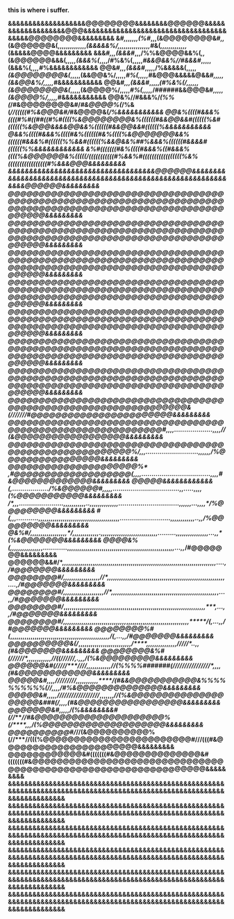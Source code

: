 <b> this is where i suffer. <b>

&&&&&&&&&&&&&&&&&&&@@@@@@@@&&&&&&&&@@@@@@&&&&&&&&&&&&&&&&&&&@@@&&&&&&&&&&&&&&&&&&&&&&&&&&&&&&&&&&&&&&&&@@@@@@@@&&&&&&&&&
&#*,,,,,,,(%#*,,,(&@@@@@@@@&#*,,*(&@@@@@@&(,,,,,,,,,,,,,,*(&&&&&%/,,,,,,,,,,,,,,,,*#&(*,,,,,,,,,,,,,*(&&&&&@@@@&&&&&&&&&
&&&#*,,,(&&&#*,,,/%%&@@@@&&%(*,,*(&@@@@@@&&&(*,,,,,(&&&%(*,,,,/#%&%(,,,,,*#&&@&&%//#&&&#*,,,,,(&&&%(*,,,,*#%&&&&&&&&&&&&
@@&#*,,,(&&&#*,,,,,/%&&&&&(,,,,,*(&@@@@@@@@&(*,,,,,(&&@@&%/,,,,,*#%(,,,,,*#&@@@&&&&&@&&#*,,,,,(&&@@&%/,,,,,*#&&&&&&&&&&&
@@&#*,,,(&&&#*,,,,,*(#%&%(/,,,,,,(&@@@@@@@@&(*,,,,,(&@@@@%/,,,,,*#%(,,,,,*/######&&@@@&#*,,,,,(&@@@@%/,,,,,*#&&&&&&&&&&&
@@&%/**/#&&&%/*******(%%(*******/#&@@@@@@@@&#/*****#&@@@@%(*****/%&(*****//(((((#%&@@@&#/*****#&@@@@&(*****/%&&&&&&&&&&&
@@&%((((#&&&%((((#%#((##((#%#((((%&@@@@@@@@&%((((((#&&@@&&#((((((%&#((((((%&@@@&&&&@@&&%((((((#&&@@&&#((((((%&&&&&&&&&&&
@&&%((((#&&&%((((#&%((((((#&%((((%&@@@@@@@&&%((((((#&&&%#((((((%%&&#((((((%&&@&&%##%&&&%((((((#&&&&#((((((%%&&&&&&&&&&&&
&%#(((((((#&%((((#&&&%((#&&&%((((%&@@@@@@&%(((((/(((((((((((#%&&%#(((((((((((((((((%&%(((((((((((((((((#%&&&@@@&&&&&&&&&
&&&&&&&&&&&&&&&&&&&&&&&&&&&&&&&&&&&@@@@@@&&&&&&&&&&&&&&&&&&&&&&&&&&&&&&&&&&&&&&&&&&&&&&&&&&&&&&&&&&&&&&&&@@@@@@&&&&&&&&&
@@@@@@@@@@@@@@@@@@@@@@@@@@@@@@@@@@@@@@@@@@@@@@@@@@@@@@@@@@@@@@@@@@@@@@@@@@@@@@@@@@@@@@@@@@@@@@@@@@@@@@@@@@@@@@@&&&&&&&&&
@@@@@@@@@@@@@@@@@@@@@@@@@@@@@@@@@@@@@@@@@@@@@@@@@@@@@@@@@@@@@@@@@@@@@@@@@@@@@@@@@@@@@@@@@@@@@@@@@@@@@@@@@@@@@@@&&&&&&&&&
@@@@@@@@@@@@@@@@@@@@@@@@@@@@@@@@@@@@@@@@@@@@@@@@@@@@@@@@@@@@@@@@@@@@@@@@@@@@@@@@@@@@@@@@@@@@@@@@@@@@@@@@@@@@@@@&&&&&&&&&
@@@@@@@@@@@@@@@@@@@@@@@@@@@@@@@@@@@@@@@@@@@@@@@@@@@@@@@@@@@@@@@@@@@@@@@@@@@@@@@@@@@@@@@@@@@@@@@@@@@@@@@@@@@@@@@&&&&&&&&&
@@@@@@@@@@@@@@@@@@@@@@@@@@@@@@@@@@@@@@@@@@@@@@@@@@@@@@@@@@@@@@@@@@@@@@@@@@@@@@@@@@@@@@@@@@@@@@@@@@@@@@@@@@@@@@@&&&&&&&&&
@@@@@@@@@@@@@@@@@@@@@@@@@@@@@@@@@@@@@@@@@@@@@@@@@@@@@@@@@@@@@@@@@@@@@@@@@@@@@@@@@@@@@@@@@@@@@@@@@@@@@@@@@@@@@@@&&&&&&&&&
@@@@@@@@@@@@@@@@@@@@@@@@@@@@@@@@@@@@@@@@@@@@@@@@@@@@@@@@@@@@@@@@@@@@@@@@@@@@@@@@@@@@@@@@@@@@@@@@@@@@@@@@@@@@@@@&&&&&&&&&
@@@@@@@@@@@@@@@@@@@@@@@@@@@@@@@@@@@@@@@@@@@@@@@@@@@@@@@@@@@@@@@@&(**************///////#@@@@@@@@@@@@@@@@@@@@@@@&&&&&&&&&
@@@@@@@@@@@@@@@@@@@@@@@@@@@@@@@@@@@@@@@@@@@@@@@@@@@@@@@@@@@@#,,,,...................,,,,*//(&@@@@@@@@@@@@@@@@@@&&&&&&&&&
@@@@@@@@@@@@@@@@@@@@@@@@@@@@@@@@@@@@@@@@@@@@@@@@@@@@@@@%/,,,..........................,,,,,,*/%@@@@@@@@@@@@@@@@&&&&&&&&&
@@@@@@@@@@@@@@@@@@@@@%*       ,#@@@@@@@@@@@@@@@@@@@(,,,,..................................,,,,**#&@@@@@@@@@@@@@&&&&&&&&&
@@@@@&&&&&&&&&&&&(,................../%&@@@@@@#*,,,,,.................................,,.....,,,,*(%@@@@@@@@@@@&&&&&&&&&
/*,,,......................,,,,,,,,,,,..,,,**,,,,,,,,,,,..............................,,,,,,...,,,,*/%@@@@@@@@@&&&&&&&&&
#(**,,,...........,,,,,,,,,,,,,,,,,,,,,,,,,,,,,,,,,,,,,,,,.........................,,,,,,,,,,,,..,,*/%@@@@@@@@@&&&&&&&&&
@&%#/*,,,,,,,,,,,,,,,,,,*/**,,,,,,,,,,,,,.,,,,,,,,,,,,,,,,,,,,,,,,,,,,.........,,,,,,,,,,,,,,,,...,,*(%&@@@@@@@&&&&&&&&&
@@@@&%(**,,,,,,,,,,,,,,,*****,............,,,,,,,,,,,,,,,,,,,,,,,,,,,,,,,,,,,,,,,,,,,,,,,,,,,*,,...,,*/#@@@@@@@&&&&&&&&&
@@@@@@&&#/*,,,,,,,,,,,,,,,,*****,,,,,,,,,,,,,,,,,,,,,,**,,,,,,,,,,,,,,,,,,,,,,,,,,,,,,,,,,,,**,,....,*/#@@@@@@@&&&&&&&&&
@@@@@@@@#/*,,,,,,,,,,,,,,,,,,**//*,,,,,,,,,,,,,,,,,,,,,,**,,,,,,,,,,,,,,,,,,,,,,,,,,,,,,,,,,**,,....,*/#@@@@@@@&&&&&&&&&
@@@@@@@@#/*,,,,,,,,,,,,,,,,,,,,**//*,,,,,,,,,,,,,,,,,,,,,,**,,,,,,,,,,,,,,,,,,,,,,,,,,,,,,*****,...,,*/#@@@@@@@&&&&&&&&&
@@@@@@@@#/***,,,,,,,,,,,,,,,,,,,,,,,,,,,,,,,,,,,,,,,,,,,,,*****,,,,,,,,,,,,,,,,,,,,,,,,,*******,...,,*/#@@@@@@@&&&&&&&&&
@@@@@@@@#/***,,,,,,,,,,,,,,,,,,,,,,,,,,,,,,,*****,,,,,,,,,*****,,,,,,,,,,,,,,,,,,,,,,*******/(*,...,,*/#@@@@@@@&&&&&&&&&
@@@@@@@@%#(*****,,,,,,,,,,,,,,,,,,,,,,***********,,,,,,,,,*******,,,,,,,,,,,,,,,,,,*********/(*,...,,*/#@@@@@@@&&&&&&&&&
@@@@@@@@@@&(/*****,,,,,,,,,,,,,,,**************,,,,,,,,,,,***/****,,,,,,,,,,,,,,,********/////*..,,**(#&@@@@@@@&&&&&&&&&
@@@@@@@@&%#(//**************************////*,,,,,,,,,,,,**//((//**********************////*,.,,,*/(%&@@@@@@@@@&&&&&&&&&
@@@@@@&#(****/////*******************////**,,,,,,,,,,,,***//(%%%%#######(////////////////*,,,,**(#&@@@@@@@@@@@@&&&&&&&&&
@@@@@&#***,,,,**/////**************////**,,,,,,,,,,,****/(#&&@@@@@@@@@@@&%%%%%%%%%%(//**,,,,*/#%&@@@@@@@@@@@@@@&&&&&&&&&
@@@@@&#****,,,,,***//////////////////***,,,,,,,******//(%&@@@@@@@@@@@@@@@@@@@@&###(/*,,,,**(#&@@@@@@@@@@@@@@@@@&&&&&&&&&
@@@@@@@&#*****,,,,,***/(%&&&&&&&&#(//**************//#&@@@@@@@@@@@@@@@@@@@@@%(/****,,,**/(%@@@@@@@@@@@@@@@@@@@@&&&&&&&&&
@@@@@@@@@@#/*********//(&@@@@@@@@@@%(//*******//(((%@@@@@@@@@@@@@@@@@@@@@@@@#/****//(((#&@@@@@@@@@@@@@@@@@@@@@@&&&&&&&&&
@@@@@@@@@@@@&#(((((((#&@@@@@@@@@@@@@@&#(((((((#&@@@@@@@@@@@@@@@@@@@@@@@@@@@@@@@@@@@@@@@@@@@@@@@@@@@@@@@@@@@@@@@&&&&&&&&&
&&&&&&&&&&&&&&&&&&&&&&&&&&&&&&&&&&&&&&&&&&&&&&&&&&&&&&&&&&&&&&&&&&&&&&&&&&&&&&&&&&&&&&&&&&&&&&&&&&&&&&&&&&&&&&&&&&&&&&&&
&&&&&&&&&&&&&&&&&&&&&&&&&&&&&&&&&&&&&&&&&&&&&&&&&&&&&&&&&&&&&&&&&&&&&&&&&&&&&&&&&&&&&&&&&&&&&&&&&&&&&&&&&&&&&&&&&&&&&&&&
&&&&&&&&&&&&&&&&&&&&&&&&&&&&&&&&&&&&&&&&&&&&&&&&&&&&&&&&&&&&&&&&&&&&&&&&&&&&&&&&&&&&&&&&&&&&&&&&&&&&&&&&&&&&&&&&&&&&&&&&
&&&&&&&&&&&&&&&&&&&&&&&&&&&&&&&&&&&&&&&&&&&&&&&&&&&&&&&&&&&&&&&&&&&&&&&&&&&&&&&&&&&&&&&&&&&&&&&&&&&&&&&&&&&&&&&&&&&&&&&&
&&&&&&&&&&&&&&&&&&&&&&&&&&&&&&&&&&&&&&&&&&&&&&&&&&&&&&&&&&&&&&&&&&&&&&&&&&&&&&&&&&&&&&&&&&&&&&&&&&&&&&&&&&&&&&&&&&&&&&&&
&&&&&&&&&&&&&&&&&&&&&&&&&&&&&&&&&&&&&&&&&&&&&&&&&&&&&&&&&&&&&&&&&&&&&&&&&&&&&&&&&&&&&&&&&&&&&&&&&&&&&&&&&&&&&&&&&&&&&&&&




